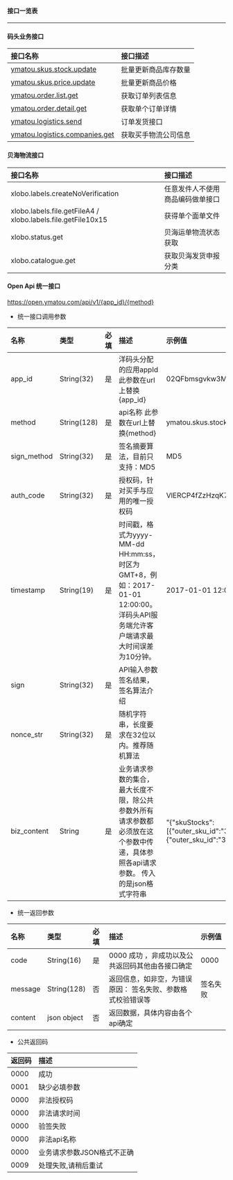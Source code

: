 #### 接口一览表

---

#### 码头业务接口

| 接口名称 | 接口描述 |
| :--- | :--- |
| [ymatou.skus.stock.update](/openapi/updateproductstock.md) | 批量更新商品库存数量 |
| [ymatou.skus.price.update](/openapi/updateproductprice.md) | 批量更新商品价格 |
| [ymatou.order.list.get](/openapi/getorderlist.md) | 获取订单列表信息 |
| [ymatou.order.detail.get](/openapi/getorderdetail.md) | 获取单个订单详情 |
| [ymatou.logistics.send](/openapi/sendlogistics.md) | 订单发货接口 |
| [ymatou.logistics.companies.get](/openapi/getlogisticscompanies.md) | 获取买手物流公司信息 |

#### 贝海物流接口

| 接口名称 | 接口描述 |
| :--- | :--- |
| xlobo.labels.createNoVerification | 任意发件人不使用商品编码做单接口 |
| xlobo.labels.file.getFileA4 / xlobo.labels.file.getFile10x15 | 获得单个面单文件 |
| xlobo.status.get | 贝海运单物流状态获取 |
| xlobo.catalogue.get | 获取贝海发货申报分类 |



#### Open Api 统一接口

https://open.ymatou.com/api/v1/{app_id}/{method} 

* 统一接口调用参数

| 名称 | 类型 | 必填 | 描述 | 示例值 |
| :--- | :--- | :--- | :--- | :--- |
| app_id | String(32) | 是 | 洋码头分配的应用appId 此参数在url上替换{app_id} | 02QFbmsgvkw3M0Yyal  
| method | String(128) | 是 | api名称 此参数在url上替换{method} | ymatou.skus.stock.update
| sign_method | String(32) | 是 | 签名摘要算法，目前只支持：MD5 | MD5 
| auth_code | String(32) | 是 | 授权码，针对买手与应用的唯一授权码 | VlERCP4fZzHzqK7vnr8weOYqepkXriKL
| timestamp | String(19) | 是 | 时间戳，格式为yyyy-MM-dd HH:mm:ss，时区为GMT+8，例如：2017-01-01 12:00:00。洋码头API服务端允许客户端请求最大时间误差为10分钟。 | 2017-01-01 12:00:00
| sign | String(32) | 是 | API输入参数签名结果，签名算法介绍 | 
| nonce_str | String(32) | 是 | 随机字符串，长度要求在32位以内。推荐随机算法 |
| biz_content | String | 是 | 业务请求参数的集合，最大长度不限，除公共参数外所有请求参数都必须放在这个参数中传递，具体参照各api请求参数。 传入的是json格式字符串 | "{\"skuStocks\":[{\"outer_sku_id\":\"393992\",\"stock_num\":10},{\"outer_sku_id\":\"393993\",\"stock_num\":12}]}" 

* 统一返回参数

| 名称 | 类型 | 必填 | 描述 | 示例值 |
| :--- | :--- | :--- | :--- | :--- |
| code | String(16) | 是 | 0000 成功  ，非成功以及公共返回码其他由各接口确定 | 0000
| message | String(128) | 否 | 返回信息，如非空，为错误原因： 签名失败、参数格式校验错误等 | 签名失败
| content | json object | 否 | 返回数据，具体内容由各个api确定


* 公共返回码

| 返回码 | 描述 |
| :--- | :--- | 
| 0000 | 成功 |
| 0001 | 缺少必填参数 |
| 0000 | 非法授权码 |
| 0000 | 非法请求时间 |
| 0000 | 验签失败 |
| 0000 | 非法api名称 |
| 0000 | 业务请求参数JSON格式不正确 |
| 0009 | 处理失败,请稍后重试 |








